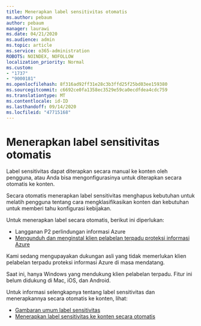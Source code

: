 ```yaml
---
title: Menerapkan label sensitivitas otomatis
ms.author: pebaum
author: pebaum
manager: laurawi
ms.date: 04/21/2020
ms.audience: admin
ms.topic: article
ms.service: o365-administration
ROBOTS: NOINDEX, NOFOLLOW
localization_priority: Normal
ms.custom:
- "1737"
- "9000181"
ms.openlocfilehash: 8f316ad92ff31e28c3b3ffd25f25bd03ee159380
ms.sourcegitcommit: c6692ce0fa1358ec3529e59ca0ecdfdea4cdc759
ms.translationtype: MT
ms.contentlocale: id-ID
ms.lasthandoff: 09/14/2020
ms.locfileid: "47715168"
---
```

# <a name="auto-apply-sensitivity-labels"></a>Menerapkan label sensitivitas otomatis

Label sensitivitas dapat diterapkan secara manual ke konten oleh pengguna, atau Anda bisa mengonfigurasinya untuk diterapkan secara otomatis ke konten.

Secara otomatis menerapkan label sensitivitas menghapus kebutuhan untuk melatih pengguna tentang cara mengklasifikasikan konten dan kebutuhan untuk memberi tahu konfigurasi kebijakan.

Untuk menerapkan label secara otomatis, berikut ini diperlukan:

- Langganan P2 perlindungan informasi Azure
- [Mengunduh dan menginstal klien pelabelan terpadu proteksi informasi Azure](https://docs.microsoft.com/azure/information-protection/rms-client/install-unifiedlabelingclient-app)

Kami sedang mengupayakan dukungan asli yang tidak memerlukan klien pelabelan terpadu proteksi informasi Azure di masa mendatang.

Saat ini, hanya Windows yang mendukung klien pelabelan terpadu.  Fitur ini belum didukung di Mac, iOS, dan Android.

Untuk informasi selengkapnya tentang label sensitivitas dan menerapkannya secara otomatis ke konten, lihat:

- [Gambaran umum label sensitivitas](https://docs.microsoft.com/microsoft-365/compliance/sensitivity-labels)
- [Menerapkan label sensitivitas ke konten secara otomatis](https://docs.microsoft.com/office365/securitycompliance/apply_sensitivity_label_automatically)